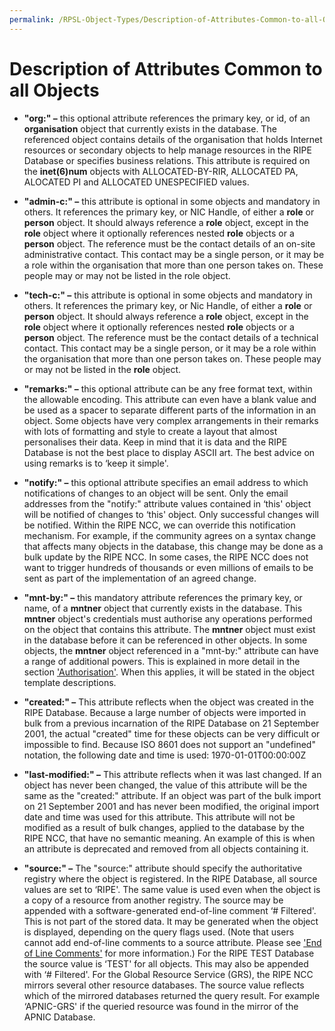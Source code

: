```yaml
---
permalink: /RPSL-Object-Types/Description-of-Attributes-Common-to-all-Objects
---
```


# Description of Attributes Common to all Objects

* **"org:" –** this optional attribute references the primary key, or id, of an **organisation** object that currently exists in the database.
The referenced object contains details of the organisation that holds Internet resources or secondary objects to help manage resources in the RIPE Database or specifies business relations. This attribute is required on the **inet(6)num** objects  with ALLOCATED-BY-RIR, ALLOCATED PA, ALOCATED PI and ALLOCATED UNESPECIFIED values.

* **"admin-c:" –** this attribute is optional in some objects and mandatory in others. It references the primary key, or NIC Handle, of either a **role** or **person** object. It should always reference a **role** object, except in the **role** object where it optionally references nested **role** objects or a **person** object.
The reference must be the contact details of an on-site administrative contact. This contact may be a single person, or it may be a role within the organisation that more than one person takes on. These people may or may not be listed in the role object.

* **"tech-c:" –** this attribute is optional in some objects and mandatory in others. It references the primary key, or Nic Handle, of either a **role** or **person** object. It should always reference a **role** object, except in the **role** object where it optionally references nested **role** objects or a **person** object.
The reference must be the contact details of a technical contact. This contact may be a single person, or it may be a role within the organisation that more than one person takes on. These people may or may not be listed in the **role** object.

* **"remarks:" –** this optional attribute can be any free format text, within the allowable encoding. This attribute can even have a blank value and be used as a spacer to separate different parts of the information in an object.
Some objects have very complex arrangements in their remarks with lots of formatting and style to create a layout that almost personalises their data. Keep in mind that it is data and the RIPE Database is not the best place to display ASCII art. The best advice on using remarks is to ‘keep it simple'.

* **"notify:" –** this optional attribute specifies an email address to which notifications of changes to an object will be sent. Only the email addresses from the "notify:" attribute values contained in ‘this' object will be notified of changes to ‘this' object. Only successful changes will be notified.
Within the RIPE NCC, we can override this notification mechanism. For example, if the community agrees on a syntax change that affects many objects in the database, this change may be done as a bulk update by the RIPE NCC. In some cases, the RIPE NCC does not want to trigger hundreds of thousands or even millions of emails to be sent as part of the implementation of an agreed change.

* **"mnt-by:" –** this mandatory attribute references the primary key, or name, of a **mntner** object that currently exists in the database. This **mntner** object's credentials must authorise any operations performed on the object that contains this attribute. The **mntner** object must exist in the database before it can be referenced in other objects.
In some objects, the **mntner** object referenced in a "mnt-by:" attribute can have a range of additional powers. This is explained in more detail in the section ['Authorisation'](../Authorisation/#authorisation). When this applies, it will be stated in the object template descriptions.

* **"created:" –** This attribute reflects when the object was created in the RIPE Database. Because a large number of objects were imported in bulk from a previous incarnation of the RIPE Database on 21 September 2001, the actual "created" time for these objects can be very difficult or impossible to find. Because ISO 8601 does not support an "undefined" notation, the following date and time is used: 1970-01-01T00:00:00Z

* **"last-modified:" –** This attribute reflects when it was last changed. If an object has never been changed, the value of this attribute will be the same as the "created:" attribute. If an object was part of the bulk import on 21 September 2001 and has never been modified, the original import date and time was used for this attribute. This attribute will not be modified as a result of bulk changes, applied to the database by the RIPE NCC, that have no semantic meaning. An example of this is when an attribute is deprecated and removed from all objects containing it.

* **"source:" –** The "source:" attribute should specify the authoritative registry where the object is registered. In the RIPE Database, all source values are set to ‘RIPE'. The same value is used even when the object is a copy of a resource from another registry.
The source may be appended with a software-generated end-of-line comment ‘# Filtered'. This is not part of the stored data. It may be generated when the object is displayed, depending on the query flags used. (Note that users cannot add end-of-line comments to a source attribute. Please see ['End of Line Comments'](../RIPE-Database-Structure/Attribute-Values/#end-of-line-comments) for more information.)
For the RIPE TEST Database the source value is ‘TEST' for all objects. This may also be appended with ‘# Filtered'.
For the Global Resource Service (GRS), the RIPE NCC mirrors several other resource databases. The source value reflects which of the mirrored databases returned the query result. For example ‘APNIC-GRS' if the queried resource was found in the mirror of the APNIC Database.